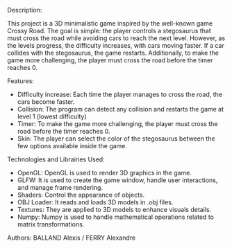 Description: 

This project is a 3D minimalistic game inspired by the well-known game Crossy Road. The goal is simple: the player controls a stegosaurus that must cross the road while avoiding cars to reach the next level. However, as the levels progress, the difficulty increases, with cars moving faster. If a car collides with the stegosaurus, the game restarts. Additionally, to make the game more challenging, the player must cross the road before the timer reaches 0.

Features:

- Difficulty increase: Each time the player manages to cross the road, the cars become faster.
- Collision: The program can detect any collision and restarts the game at level 1 (lowest difficulty)
- Timer: To make the game more challenging, the player must cross the road before the timer reaches 0.
- Skin: The player can select the color of the stegosaurus between the few options available inside the game. 


Technologies and Librairies Used:

- OpenGL: OpenGL is used to render 3D graphics in the game.
- GLFW: It is used to create the game window, handle user interactions\, and manage frame rendering.
- Shaders: Control the appearance of objects. 
- OBJ Loader: It reads and loads 3D models in .obj files.
- Textures: They are applied to 3D models to enhance visuals details.
- Numpy: Numpy is used to handle mathematical operations related to matrix transformations.


Authors: BALLAND Alexis / FERRY Alexandre


 
